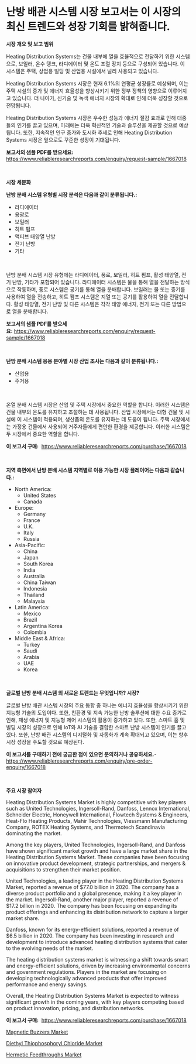 <p><h1>난방 배관 시스템 시장 보고서는 이 시장의 최신 트렌드와 성장 기회를 밝혀줍니다.</h1></p><p><strong>시장 개요 및 보고 범위</strong></p>
<p><p>Heating Distribution Systems는 건물 내부에 열을 효율적으로 전달하기 위한 시스템으로, 보일러, 온수 탱크, 라디에이터 및 온도 조절 장치 등으로 구성되어 있습니다. 이 시스템은 주택, 상업용 빌딩 및 산업용 시설에서 널리 사용되고 있습니다.</p><p>Heating Distribution Systems 시장은 현재 6.1%의 연평균 성장률로 예상되며, 이는 주택 시설의 증가 및 에너지 효율성을 향상시키기 위한 정부 정책의 영향으로 이루어지고 있습니다. 더 나아가, 신기술 및 녹색 에너지 시장의 확대로 인해 더욱 성장할 것으로 전망됩니다.</p><p>Heating Distribution Systems 시장은 우수한 성능과 에너지 절감 효과로 인해 대중들의 인기를 끌고 있으며, 미래에는 더욱 혁신적인 기술과 솔루션을 제공할 것으로 예상됩니다. 또한, 지속적인 인구 증가와 도시화 추세로 인해 Heating Distribution Systems 시장은 앞으로도 꾸준한 성장이 기대됩니다.</p></p>
<p><strong>보고서의 샘플 PDF를 받으세요:</strong> <a href="https://www.reliableresearchreports.com/enquiry/request-sample/1667018">https://www.reliableresearchreports.com/enquiry/request-sample/1667018</a></p>
<p>&nbsp;</p>
<p><strong>시장 세분화</strong></p>
<p><strong>난방 분배 시스템 유형별 시장 분석은 다음과 같이 분류됩니다.:</strong></p>
<p><ul><li>라디에이터</li><li>용광로</li><li>보일러</li><li>히트 펌프</li><li>액티브 태양열 난방</li><li>전기 난방</li><li>기타</li></ul></p>
<p>&nbsp;</p>
<p><p>난방 분배 시스템 시장 유형에는 라디에이터, 풍로, 보일러, 히트 펌프, 활성 태양열, 전기 난방, 기타가 포함되어 있습니다. 라디에이터 시스템은 물을 통해 열을 전달하는 방식으로 작동하며, 풍로 시스템은 공기를 통해 열을 분배합니다. 보일러는 물 또는 증기를 사용하여 열을 전송하고, 히트 펌프 시스템은 지열 또는 공기를 활용하여 열을 전달합니다. 활성 태양열, 전기 난방 및 다른 시스템은 각각 태양 에너지, 전기 또는 다른 방법으로 열을 분배합니다.</p></p>
<p><strong>보고서의 샘플 PDF를 받으세요:</strong>&nbsp;<a href="https://www.reliableresearchreports.com/enquiry/request-sample/1667018">https://www.reliableresearchreports.com/enquiry/request-sample/1667018</a></p>
<p>&nbsp;</p>
<p><strong> 난방 분배 시스템 응용 분야별 시장 산업 조사는 다음과 같이 분류됩니다.:</strong></p>
<p><ul><li>산업용</li><li>주거용</li></ul></p>
<p>&nbsp;</p>
<p><p>온열 분배 시스템 시장은 산업 및 주택 시장에서 중요한 역할을 합니다. 이러한 시스템은 건물 내부의 온도를 유지하고 조절하는 데 사용됩니다. 산업 시장에서는 대형 건물 및 시설에 이 시스템이 적용되며, 생산품의 온도를 유지하는 데 도움이 됩니다. 주택 시장에서는 가정용 건물에서 사용되어 거주자들에게 편안한 환경을 제공합니다. 이러한 시스템은 두 시장에서 중요한 역할을 합니다.</p></p>
<p><strong>이 보고서 구매:</strong>&nbsp; <a href="https://www.reliableresearchreports.com/purchase/1667018">https://www.reliableresearchreports.com/purchase/1667018</a></p>
<p>&nbsp;</p>
<p><strong>지역 측면에서 난방 분배 시스템 지역별로 이용 가능한 시장 플레이어는 다음과 같습니다.:</strong></p>
<p><ul>
    <li>
        North America:
        <ul>
            <li>United States</li>
            <li>Canada</li>
        </ul>
    </li>
    <li>
        Europe:
        <ul>
            <li>Germany</li>
            <li>France</li>
            <li>U.K.</li>
            <li>Italy</li>
            <li>Russia</li>
        </ul>
    </li>
    <li>
        Asia-Pacific:
        <ul>
            <li>China</li>
            <li>Japan</li>
            <li>South Korea</li>
            <li>India</li>
            <li>Australia</li>
            <li>China Taiwan</li>
            <li>Indonesia</li>
            <li>Thailand</li>
            <li>Malaysia</li>
        </ul>
    </li>
    <li>
        Latin America:
        <ul>
            <li>Mexico</li>
            <li>Brazil</li>
            <li>Argentina Korea</li>
            <li>Colombia</li>
        </ul>
    </li>
    <li>
        Middle East & Africa:
        <ul>
            <li>Turkey</li>
            <li>Saudi</li>
            <li>Arabia</li>
            <li>UAE</li>
            <li>Korea</li>
        </ul>
    </li>
    </ul></p>
<p>&nbsp;</p>
<p><strong>글로벌 난방 분배 시스템 의 새로운 트렌드는 무엇입니까? 시장?</strong></p>
<p><p>글로벌 난방 배관 시스템 시장의 주요 동향 중 하나는 에너지 효율성을 향상시키기 위한 지능형 기술의 도입이다. 또한, 친환경 및 지속 가능한 난방 솔루션에 대한 수요 증가로 인해, 재생 에너지 및 지능형 제어 시스템의 활용이 증가하고 있다. 또한, 스마트 홈 및 빌딩 시장의 성장으로 인해 IoT와 AI 기술을 결합한 스마트 난방 시스템이 인기를 끌고 있다. 또한, 난방 배관 시스템의 디지털화 및 자동화가 계속 확대되고 있으며, 이는 향후 시장 성장을 주도할 것으로 예상된다.</p></p>
<p><strong>이 보고서를 구매하기 전에 궁금한 점이 있으면 문의하거나 공유하세요.</strong>- <a href="https://www.reliableresearchreports.com/enquiry/pre-order-enquiry/1667018">https://www.reliableresearchreports.com/enquiry/pre-order-enquiry/1667018</a></p>
<p>&nbsp;</p>
<p><strong>주요 시장 참여자</strong></p>
<p><p>Heating Distribution Systems Market is highly competitive with key players such as United Technologies, Ingersoll-Rand, Danfoss, Lennox International, Schneider Electric, Honeywell International, Flowtech Systems & Engineers, Heat-Flo Heating Products, Mahir Technologies, Viessmann Manufacturing Company, ROTEX Heating Systems, and Thermotech Scandinavia dominating the market.</p><p>Among the key players, United Technologies, Ingersoll-Rand, and Danfoss have shown significant market growth and have a large market share in the Heating Distribution Systems Market. These companies have been focusing on innovative product development, strategic partnerships, and mergers & acquisitions to strengthen their market position.</p><p>United Technologies, a leading player in the Heating Distribution Systems Market, reported a revenue of $77.0 billion in 2020. The company has a diverse product portfolio and a global presence, making it a key player in the market. Ingersoll-Rand, another major player, reported a revenue of $17.2 billion in 2020. The company has been focusing on expanding its product offerings and enhancing its distribution network to capture a larger market share.</p><p>Danfoss, known for its energy-efficient solutions, reported a revenue of $6.5 billion in 2020. The company has been investing in research and development to introduce advanced heating distribution systems that cater to the evolving needs of the market.</p><p>The heating distribution systems market is witnessing a shift towards smart and energy-efficient solutions, driven by increasing environmental concerns and government regulations. Players in the market are focusing on developing technologically advanced products that offer improved performance and energy savings.</p><p>Overall, the Heating Distribution Systems Market is expected to witness significant growth in the coming years, with key players competing based on product innovation, pricing, and distribution networks.</p></p>
<p><strong>이 보고서 구매:</strong>&nbsp;&nbsp;<a href="https://www.reliableresearchreports.com/purchase/1667018">https://www.reliableresearchreports.com/purchase/1667018</a></p>
<p><p><a href="https://github.com/lataunyatinikmelvin59ilbd0dv/Market-Research-Report-List-1/blob/main/magnetic-buzzers-market.md">Magnetic Buzzers Market</a></p><p><a href="https://cute-banjo-8ca.notion.site/Insights-into-Diethyl-Thiophosphoryl-Chloride-Market-Size-Analysing-Market-Share-Trends-and-Growt-a5bff7e4fc324f4d85630aa0d6083857">Diethyl Thiophosphoryl Chloride Market</a></p><p><a href="https://github.com/pgtimber/Market-Research-Report-List-2/blob/main/hermetic-feedthroughs-market.md">Hermetic Feedthroughs Market</a></p></p>
